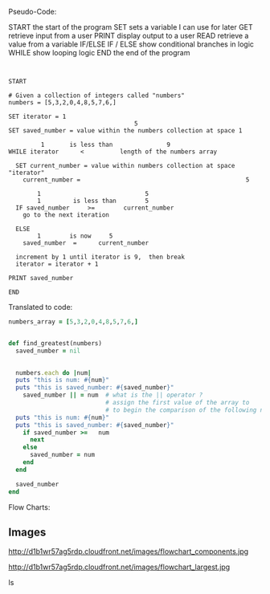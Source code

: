 
Pseudo-Code:

START               the start of the program
SET                 sets a variable I can use for later
GET                 retrieve input from a user
PRINT               display output to a user
READ                retrieve a value from a variable
IF/ELSE IF / ELSE   show conditional branches in logic
WHILE               show looping logic
END                 the end of the program

```


START

# Given a collection of integers called "numbers"
numbers = [5,3,2,0,4,8,5,7,6,]

SET iterator = 1
                                   5
SET saved_number = value within the numbers collection at space 1

         1       is less than               9      
WHILE iterator      <          length of the numbers array

  SET current_number = value within numbers collection at space "iterator"
    current_number =                                              5

        1                             5
        1         is less than        5 
  IF saved_number     >=        current_number
    go to the next iteration

  ELSE 
        1        is now     5
    saved_number  =      current_number
    
  increment by 1 until iterator is 9,  then break
  iterator = iterator + 1

PRINT saved_number

END
```

Translated to code:

```ruby
numbers_array = [5,3,2,0,4,8,5,7,6,]


def find_greatest(numbers)
  saved_number = nil

  
  numbers.each do |num|
  puts "this is num: #{num}"
  puts "this is saved_number: #{saved_number}"
    saved_number || = num  # what is the || operator ?
                           # assign the first value of the array to 
                           # to begin the comparison of the following numbers
  puts "this is num: #{num}"
  puts "this is saved_number: #{saved_number}"                   
    if saved_number >=   num
      next
    else
      saved_number = num
    end
  end

  saved_number
end
```


Flow Charts:


## Images
http://d1b1wr57ag5rdp.cloudfront.net/images/flowchart_components.jpg

http://d1b1wr57ag5rdp.cloudfront.net/images/flowchart_largest.jpg

ls


